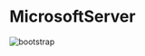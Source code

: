 # MicrosoftServer
![bootstrap](https://github.com/TheProdigyLeague/MicrosoftServer/assets/30985576/ac00c9c6-a323-4858-b16f-eafcb1ec4c9d)

